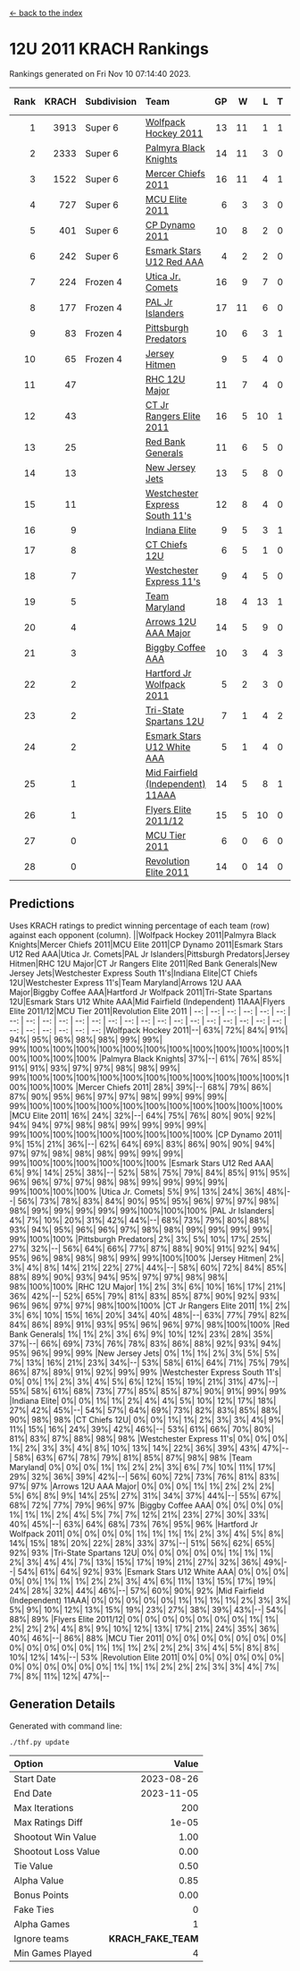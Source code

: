 [<- back to the index](readme.md)
# 12U 2011 KRACH Rankings
Rankings generated on Fri Nov 10 07:14:40 2023.

Rank|KRACH|Subdivision|Team|GP|W|L|T|OTW|OTL|SoS|Exp Wins|Win Diff
---:|---:|:---|:---|---:|---:|---:|---:|---:|---:|---:|---:|---:
1|3913|Super 6|[Wolfpack Hockey 2011](https://gamesheetstats.com/seasons/3664/teams/140937/schedule)|13|11|1|1|0|0|642|12.3|-0.0
2|2333|Super 6|[Palmyra Black Knights](https://gamesheetstats.com/seasons/3664/teams/140949/schedule)|14|11|3|0|0|0|983|11.8|-0.0
3|1522|Super 6|[Mercer Chiefs 2011](https://gamesheetstats.com/seasons/3664/teams/140936/schedule)|16|11|4|1|0|1|953|12.3|-0.0
4|727|Super 6|[MCU Elite 2011](https://gamesheetstats.com/seasons/3664/teams/140929/schedule)|6|3|3|0|2|0|1565|3.8|-0.0
5|401|Super 6|[CP Dynamo 2011](https://gamesheetstats.com/seasons/3664/teams/140944/schedule)|10|8|2|0|0|0|725|8.8|-0.0
6|242|Super 6|[Esmark Stars U12 Red AAA](https://gamesheetstats.com/seasons/3664/teams/140951/schedule)|4|2|2|0|0|0|635|2.8|-0.0
7|224|Frozen 4|[Utica Jr. Comets](https://gamesheetstats.com/seasons/3664/teams/140945/schedule)|16|9|7|0|1|0|947|9.8|-0.0
8|177|Frozen 4|[PAL Jr Islanders](https://gamesheetstats.com/seasons/3664/teams/140943/schedule)|17|11|6|0|1|0|470|11.8|-0.0
9|83|Frozen 4|[Pittsburgh Predators](https://gamesheetstats.com/seasons/3664/teams/140950/schedule)|10|6|3|1|0|0|296|7.3|-0.0
10|65|Frozen 4|[Jersey Hitmen](https://gamesheetstats.com/seasons/3664/teams/140938/schedule)|9|5|4|0|0|0|118|5.8|-0.0
11|47||[RHC 12U Major](https://gamesheetstats.com/seasons/3664/teams/140941/schedule)|11|7|4|0|0|1|72|7.8|-0.0
12|43||[CT Jr Rangers Elite 2011](https://gamesheetstats.com/seasons/3664/teams/140931/schedule)|16|5|10|1|0|1|697|6.3|-0.0
13|25||[Red Bank Generals](https://gamesheetstats.com/seasons/3664/teams/140940/schedule)|11|6|5|0|0|0|98|6.8|-0.0
14|13||[New Jersey Jets](https://gamesheetstats.com/seasons/3664/teams/140939/schedule)|13|5|8|0|2|0|68|5.8|-0.0
15|11||[Westchester Express South 11's](https://gamesheetstats.com/seasons/3664/teams/140947/schedule)|12|8|4|0|0|0|38|8.9|0.0
16|9||[Indiana Elite](https://gamesheetstats.com/seasons/3664/teams/144353/schedule)|9|5|3|1|0|0|28|6.4|0.0
17|8||[CT Chiefs 12U](https://gamesheetstats.com/seasons/3664/teams/140934/schedule)|6|5|1|0|1|0|2|5.9|0.0
18|7||[Westchester Express 11's](https://gamesheetstats.com/seasons/3664/teams/140948/schedule)|9|4|5|0|0|0|104|4.9|0.0
19|5||[Team Maryland](https://gamesheetstats.com/seasons/3664/teams/140954/schedule)|18|4|13|1|0|1|929|5.4|0.0
20|4||[Arrows 12U AAA Major](https://gamesheetstats.com/seasons/3664/teams/140946/schedule)|14|5|9|0|1|1|102|5.9|0.0
21|3||[Biggby Coffee AAA](https://gamesheetstats.com/seasons/3664/teams/144351/schedule)|10|3|4|3|0|0|5|5.4|0.0
22|2||[Hartford Jr Wolfpack 2011](https://gamesheetstats.com/seasons/3664/teams/140935/schedule)|5|2|3|0|0|0|17|2.9|0.0
23|2||[Tri-State Spartans 12U](https://gamesheetstats.com/seasons/3664/teams/144352/schedule)|7|1|4|2|0|0|5|2.9|0.0
24|2||[Esmark Stars U12 White AAA](https://gamesheetstats.com/seasons/3664/teams/140952/schedule)|5|1|4|0|0|0|21|1.9|0.0
25|1||[Mid Fairfield (Independent) 11AAA](https://gamesheetstats.com/seasons/3664/teams/140933/schedule)|14|5|8|1|0|1|14|6.4|0.0
26|1||[Flyers Elite 2011/12](https://gamesheetstats.com/seasons/3664/teams/140942/schedule)|15|5|10|0|0|2|7|5.9|0.0
27|0||[MCU Tier 2011](https://gamesheetstats.com/seasons/3664/teams/140932/schedule)|6|0|6|0|0|0|1|0.9|0.0
28|0||[Revolution Elite 2011](https://gamesheetstats.com/seasons/3664/teams/140953/schedule)|14|0|14|0|0|0|11|0.9|0.0

## Predictions
Uses KRACH ratings to predict winning percentage of each team (row) against each opponent (column).
||Wolfpack Hockey 2011|Palmyra Black Knights|Mercer Chiefs 2011|MCU Elite 2011|CP Dynamo 2011|Esmark Stars U12 Red AAA|Utica Jr. Comets|PAL Jr Islanders|Pittsburgh Predators|Jersey Hitmen|RHC 12U Major|CT Jr Rangers Elite 2011|Red Bank Generals|New Jersey Jets|Westchester Express South 11's|Indiana Elite|CT Chiefs 12U|Westchester Express 11's|Team Maryland|Arrows 12U AAA Major|Biggby Coffee AAA|Hartford Jr Wolfpack 2011|Tri-State Spartans 12U|Esmark Stars U12 White AAA|Mid Fairfield (Independent) 11AAA|Flyers Elite 2011/12|MCU Tier 2011|Revolution Elite 2011
| --: | --: | --: | --: | --: | --: | --: | --: | --: | --: | --: | --: | --: | --: | --: | --: | --: | --: | --: | --: | --: | --: | --: | --: | --: | --: | --: | --: | --: 
|Wolfpack Hockey 2011|--| 63%| 72%| 84%| 91%| 94%| 95%| 96%| 98%| 98%| 99%| 99%| 99%|100%|100%|100%|100%|100%|100%|100%|100%|100%|100%|100%|100%|100%|100%|100%
|Palmyra Black Knights| 37%|--| 61%| 76%| 85%| 91%| 91%| 93%| 97%| 97%| 98%| 98%| 99%| 99%|100%|100%|100%|100%|100%|100%|100%|100%|100%|100%|100%|100%|100%|100%
|Mercer Chiefs 2011| 28%| 39%|--| 68%| 79%| 86%| 87%| 90%| 95%| 96%| 97%| 97%| 98%| 99%| 99%| 99%| 99%|100%|100%|100%|100%|100%|100%|100%|100%|100%|100%|100%
|MCU Elite 2011| 16%| 24%| 32%|--| 64%| 75%| 76%| 80%| 90%| 92%| 94%| 94%| 97%| 98%| 98%| 99%| 99%| 99%| 99%| 99%|100%|100%|100%|100%|100%|100%|100%|100%
|CP Dynamo 2011|  9%| 15%| 21%| 36%|--| 62%| 64%| 69%| 83%| 86%| 90%| 90%| 94%| 97%| 97%| 98%| 98%| 98%| 99%| 99%| 99%| 99%|100%|100%|100%|100%|100%|100%
|Esmark Stars U12 Red AAA|  6%|  9%| 14%| 25%| 38%|--| 52%| 58%| 75%| 79%| 84%| 85%| 91%| 95%| 96%| 96%| 97%| 97%| 98%| 98%| 99%| 99%| 99%| 99%| 99%|100%|100%|100%
|Utica Jr. Comets|  5%|  9%| 13%| 24%| 36%| 48%|--| 56%| 73%| 78%| 83%| 84%| 90%| 95%| 95%| 96%| 97%| 97%| 98%| 98%| 99%| 99%| 99%| 99%| 99%|100%|100%|100%
|PAL Jr Islanders|  4%|  7%| 10%| 20%| 31%| 42%| 44%|--| 68%| 73%| 79%| 80%| 88%| 93%| 94%| 95%| 96%| 96%| 97%| 98%| 98%| 99%| 99%| 99%| 99%| 99%|100%|100%
|Pittsburgh Predators|  2%|  3%|  5%| 10%| 17%| 25%| 27%| 32%|--| 56%| 64%| 66%| 77%| 87%| 88%| 90%| 91%| 92%| 94%| 95%| 96%| 98%| 98%| 98%| 99%| 99%|100%|100%
|Jersey Hitmen|  2%|  3%|  4%|  8%| 14%| 21%| 22%| 27%| 44%|--| 58%| 60%| 72%| 84%| 85%| 88%| 89%| 90%| 93%| 94%| 95%| 97%| 97%| 98%| 98%| 98%|100%|100%
|RHC 12U Major|  1%|  2%|  3%|  6%| 10%| 16%| 17%| 21%| 36%| 42%|--| 52%| 65%| 79%| 81%| 83%| 85%| 87%| 90%| 92%| 93%| 96%| 96%| 97%| 97%| 98%|100%|100%
|CT Jr Rangers Elite 2011|  1%|  2%|  3%|  6%| 10%| 15%| 16%| 20%| 34%| 40%| 48%|--| 63%| 77%| 79%| 82%| 84%| 86%| 89%| 91%| 93%| 95%| 96%| 96%| 97%| 98%|100%|100%
|Red Bank Generals|  1%|  1%|  2%|  3%|  6%|  9%| 10%| 12%| 23%| 28%| 35%| 37%|--| 66%| 69%| 73%| 76%| 78%| 83%| 86%| 88%| 92%| 93%| 94%| 95%| 96%| 99%| 99%
|New Jersey Jets|  0%|  1%|  1%|  2%|  3%|  5%|  5%|  7%| 13%| 16%| 21%| 23%| 34%|--| 53%| 58%| 61%| 64%| 71%| 75%| 79%| 86%| 87%| 89%| 91%| 92%| 99%| 99%
|Westchester Express South 11's|  0%|  0%|  1%|  2%|  3%|  4%|  5%|  6%| 12%| 15%| 19%| 21%| 31%| 47%|--| 55%| 58%| 61%| 68%| 73%| 77%| 85%| 85%| 87%| 90%| 91%| 99%| 99%
|Indiana Elite|  0%|  0%|  1%|  1%|  2%|  4%|  4%|  5%| 10%| 12%| 17%| 18%| 27%| 42%| 45%|--| 54%| 57%| 64%| 69%| 73%| 82%| 83%| 85%| 88%| 90%| 98%| 98%
|CT Chiefs 12U|  0%|  0%|  1%|  1%|  2%|  3%|  3%|  4%|  9%| 11%| 15%| 16%| 24%| 39%| 42%| 46%|--| 53%| 61%| 66%| 70%| 80%| 81%| 83%| 87%| 88%| 98%| 98%
|Westchester Express 11's|  0%|  0%|  0%|  1%|  2%|  3%|  3%|  4%|  8%| 10%| 13%| 14%| 22%| 36%| 39%| 43%| 47%|--| 58%| 63%| 67%| 78%| 79%| 81%| 85%| 87%| 98%| 98%
|Team Maryland|  0%|  0%|  0%|  1%|  1%|  2%|  2%|  3%|  6%|  7%| 10%| 11%| 17%| 29%| 32%| 36%| 39%| 42%|--| 56%| 60%| 72%| 73%| 76%| 81%| 83%| 97%| 97%
|Arrows 12U AAA Major|  0%|  0%|  0%|  1%|  1%|  2%|  2%|  2%|  5%|  6%|  8%|  9%| 14%| 25%| 27%| 31%| 34%| 37%| 44%|--| 55%| 67%| 68%| 72%| 77%| 79%| 96%| 97%
|Biggby Coffee AAA|  0%|  0%|  0%|  0%|  1%|  1%|  1%|  2%|  4%|  5%|  7%|  7%| 12%| 21%| 23%| 27%| 30%| 33%| 40%| 45%|--| 63%| 64%| 68%| 73%| 76%| 95%| 96%
|Hartford Jr Wolfpack 2011|  0%|  0%|  0%|  0%|  1%|  1%|  1%|  1%|  2%|  3%|  4%|  5%|  8%| 14%| 15%| 18%| 20%| 22%| 28%| 33%| 37%|--| 51%| 56%| 62%| 65%| 92%| 93%
|Tri-State Spartans 12U|  0%|  0%|  0%|  0%|  0%|  1%|  1%|  1%|  2%|  3%|  4%|  4%|  7%| 13%| 15%| 17%| 19%| 21%| 27%| 32%| 36%| 49%|--| 54%| 61%| 64%| 92%| 93%
|Esmark Stars U12 White AAA|  0%|  0%|  0%|  0%|  0%|  1%|  1%|  1%|  2%|  2%|  3%|  4%|  6%| 11%| 13%| 15%| 17%| 19%| 24%| 28%| 32%| 44%| 46%|--| 57%| 60%| 90%| 92%
|Mid Fairfield (Independent) 11AAA|  0%|  0%|  0%|  0%|  0%|  1%|  1%|  1%|  1%|  2%|  3%|  3%|  5%|  9%| 10%| 12%| 13%| 15%| 19%| 23%| 27%| 38%| 39%| 43%|--| 54%| 88%| 89%
|Flyers Elite 2011/12|  0%|  0%|  0%|  0%|  0%|  0%|  0%|  1%|  1%|  2%|  2%|  2%|  4%|  8%|  9%| 10%| 12%| 13%| 17%| 21%| 24%| 35%| 36%| 40%| 46%|--| 86%| 88%
|MCU Tier 2011|  0%|  0%|  0%|  0%|  0%|  0%|  0%|  0%|  0%|  0%|  0%|  0%|  1%|  1%|  1%|  2%|  2%|  2%|  3%|  4%|  5%|  8%|  8%| 10%| 12%| 14%|--| 53%
|Revolution Elite 2011|  0%|  0%|  0%|  0%|  0%|  0%|  0%|  0%|  0%|  0%|  0%|  0%|  1%|  1%|  1%|  2%|  2%|  2%|  3%|  3%|  4%|  7%|  7%|  8%| 11%| 12%| 47%|--

## Generation Details

Generated with command line:
```
./thf.py update
```

| Option | Value |
| :----- | ----: |
| Start Date | 2023-08-26 |
| End Date | 2023-11-05 |
| Max Iterations | 200 |
| Max Ratings Diff | 1e-05 |
| Shootout Win Value | 1.00 |
| Shootout Loss Value | 0.00 |
| Tie Value | 0.50 |
| Alpha Value | 0.85 |
| Bonus Points | 0.00 |
| Fake Ties | 0 |
| Alpha Games | 1 |
| Ignore teams | __KRACH_FAKE_TEAM__ |
| Min Games Played | 4 |

